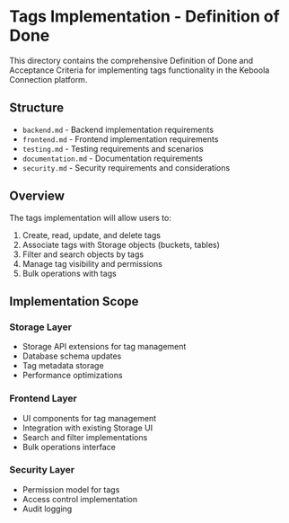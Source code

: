 # Tags Implementation - Definition of Done

This directory contains the comprehensive Definition of Done and Acceptance Criteria for implementing tags functionality in the Keboola Connection platform.

## Structure
- `backend.md` - Backend implementation requirements
- `frontend.md` - Frontend implementation requirements
- `testing.md` - Testing requirements and scenarios
- `documentation.md` - Documentation requirements
- `security.md` - Security requirements and considerations

## Overview

The tags implementation will allow users to:
1. Create, read, update, and delete tags
2. Associate tags with Storage objects (buckets, tables)
3. Filter and search objects by tags
4. Manage tag visibility and permissions
5. Bulk operations with tags

## Implementation Scope

### Storage Layer
- Storage API extensions for tag management
- Database schema updates
- Tag metadata storage
- Performance optimizations

### Frontend Layer
- UI components for tag management
- Integration with existing Storage UI
- Search and filter implementations
- Bulk operations interface

### Security Layer
- Permission model for tags
- Access control implementation
- Audit logging 